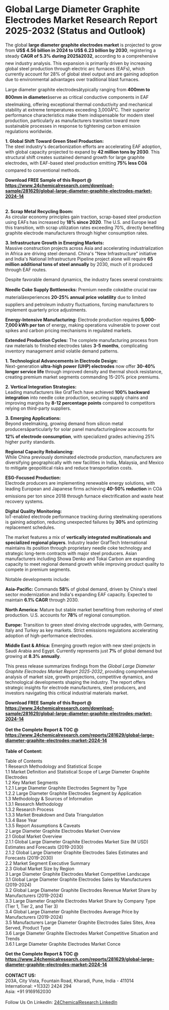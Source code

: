 <h1>Global Large Diameter Graphite Electrodes Market Research Report 2025-2032 (Status and Outlook)</h1><p>The global <strong>large diameter graphite electrodes market</strong> is projected to grow from <strong>US$ 4.56 billion in 2024 to US$ 6.23 billion by 2030</strong>, registering a steady <strong>CAGR of 5.3% during 2025â2032</strong>, according to a comprehensive new industry analysis. This expansion is primarily driven by increasing global steel production through electric arc furnaces (EAFs), which currently account for 28% of global steel output and are gaining adoption due to environmental advantages over traditional blast furnaces.</p><p>Large diameter graphite electrodesâtypically ranging from <strong>400mm to 800mm in diameter</strong>âserve as critical conductive components in EAF steelmaking, offering exceptional thermal conductivity and mechanical stability at extreme temperatures exceeding 3,000Â°C. Their superior performance characteristics make them indispensable for modern steel production, particularly as manufacturers transition toward more sustainable processes in response to tightening carbon emission regulations worldwide.</p><p><strong>1. Global Shift Toward Green Steel Production:</strong><br>
The steel industry's decarbonization efforts are accelerating EAF adoption, with global capacity projected to expand by <strong>42 million tons by 2030</strong>. This structural shift creates sustained demand growth for large graphite electrodes, with EAF-based steel production emitting <strong>75% less COâ</strong> compared to conventional methods.</p><div><b>Download FREE Sample of this Report @ 
            <a href="https://www.24chemicalresearch.com/download-sample/281629/global-large-diameter-graphite-electrodes-market-2024-14">
            https://www.24chemicalresearch.com/download-sample/281629/global-large-diameter-graphite-electrodes-market-2024-14</a></b></div><br><p><strong>2. Scrap Metal Recycling Boom:</strong><br>
As circular economy principles gain traction, scrap-based steel production using EAFs has increased by <strong>18% since 2020</strong>. The U.S. and Europe lead this transition, with scrap utilization rates exceeding 70%, directly benefiting graphite electrode manufacturers through higher consumption rates.</p><p><strong>3. Infrastructure Growth in Emerging Markets:</strong><br>
Massive construction projects across Asia and accelerating industrialization in Africa are driving steel demand. China's "New Infrastructure" initiative and India's National Infrastructure Pipeline project alone will require <strong>65 million additional tons of steel annually</strong> by 2030, much of it produced through EAF routes.</p><p>Despite favorable demand dynamics, the industry faces several constraints:</p><p><strong>Needle Coke Supply Bottlenecks:</strong> Premium needle cokeâthe crucial raw materialâexperiences <strong>20-25% annual price volatility</strong> due to limited suppliers and petroleum industry fluctuations, forcing manufacturers to implement quarterly price adjustments.</p><p><strong>Energy-Intensive Manufacturing:</strong> Electrode production requires <strong>5,000-7,000 kWh per ton</strong> of energy, making operations vulnerable to power cost spikes and carbon pricing mechanisms in regulated markets.</p><p><strong>Extended Production Cycles:</strong> The complete manufacturing process from raw materials to finished electrodes takes <strong>3-5 months</strong>, complicating inventory management amid volatile demand patterns.</p><p><strong>1. Technological Advancements in Electrode Design:</strong><br>
Next-generation <strong>ultra-high power (UHP) electrodes</strong> now offer <strong>30-40% longer service life</strong> through improved density and thermal shock resistance, creating premium market segments commanding 15-20% price premiums.</p><p><strong>2. Vertical Integration Strategies:</strong><br>
Leading manufacturers like GrafTech have achieved <strong>100% backward integration</strong> into needle coke production, securing supply chains and improving margins by <strong>8-12 percentage points</strong> compared to competitors relying on third-party suppliers.</p><p><strong>3. Emerging Applications:</strong><br>
Beyond steelmaking, growing demand from silicon metal producersâparticularly for solar panel manufacturingânow accounts for <strong>12% of electrode consumption</strong>, with specialized grades achieving 25% higher purity standards.</p><p><strong>Regional Capacity Rebalancing:</strong><br>
	While China previously dominated electrode production, manufacturers are diversifying geographically with new facilities in India, Malaysia, and Mexico to mitigate geopolitical risks and reduce transportation costs.</p><p><strong>ESG-Focused Production:</strong><br>
	Electrode producers are implementing renewable energy solutions, with leading European and Japanese firms achieving <strong>40-50% reduction</strong> in COâ emissions per ton since 2018 through furnace electrification and waste heat recovery systems.</p><p><strong>Digital Quality Monitoring:</strong><br>
	IoT-enabled electrode performance tracking during steelmaking operations is gaining adoption, reducing unexpected failures by <strong>30%</strong> and optimizing replacement schedules.</p><p>The market features a mix of <strong>vertically integrated multinationals and specialized regional players</strong>. Industry leader GrafTech International maintains its position through proprietary needle coke technology and strategic long-term contracts with major steel producers. Asian manufacturers including Showa Denko and Tokai Carbon are expanding capacity to meet regional demand growth while improving product quality to compete in premium segments.</p><p>Notable developments include:</p><p><strong>Asia-Pacific:</strong> Commands <strong>58%</strong> of global demand, driven by China's steel sector modernization and India's expanding EAF capacity. Expected to maintain <strong>6.1% CAGR</strong> through 2030.</p><p><strong>North America:</strong> Mature but stable market benefiting from reshoring of steel production. U.S. accounts for <strong>78%</strong> of regional consumption.</p><p><strong>Europe:</strong> Transition to green steel driving electrode upgrades, with Germany, Italy and Turkey as key markets. Strict emissions regulations accelerating adoption of high-performance electrodes.</p><p><strong>Middle East &amp; Africa:</strong> Emerging growth region with new steel projects in Saudi Arabia and Egypt. Currently represents just <strong>7%</strong> of global demand but growing at <strong>8.3% annually</strong>.</p><p>This press release summarizes findings from the <em>Global Large Diameter Graphite Electrodes Market Report 2025-2032</em>, providing comprehensive analysis of market size, growth projections, competitive dynamics, and technological developments shaping the industry. The report offers strategic insights for electrode manufacturers, steel producers, and investors navigating this critical industrial materials market.</p><div><b>Download FREE Sample of this Report @ 
            <a href="https://www.24chemicalresearch.com/download-sample/281629/global-large-diameter-graphite-electrodes-market-2024-14">
            https://www.24chemicalresearch.com/download-sample/281629/global-large-diameter-graphite-electrodes-market-2024-14</a></b></div><br><div><b>Get the Complete Report & TOC @ 
            <a href="https://www.24chemicalresearch.com/reports/281629/global-large-diameter-graphite-electrodes-market-2024-14">
            https://www.24chemicalresearch.com/reports/281629/global-large-diameter-graphite-electrodes-market-2024-14</a></b></div><br>
            <b>Table of Content:</b><p>Table of Contents<br />
 1 Research Methodology and Statistical Scope<br />
 1.1 Market Definition and Statistical Scope of Large Diameter Graphite Electrodes<br />
 1.2 Key Market Segments<br />
 1.2.1 Large Diameter Graphite Electrodes Segment by Type<br />
 1.2.2 Large Diameter Graphite Electrodes Segment by Application<br />
 1.3 Methodology & Sources of Information<br />
 1.3.1 Research Methodology<br />
 1.3.2 Research Process<br />
 1.3.3 Market Breakdown and Data Triangulation<br />
 1.3.4 Base Year<br />
 1.3.5 Report Assumptions & Caveats<br />
 2 Large Diameter Graphite Electrodes Market Overview<br />
 2.1 Global Market Overview<br />
 2.1.1 Global Large Diameter Graphite Electrodes Market Size (M USD) Estimates and Forecasts (2019-2030)<br />
 2.1.2 Global Large Diameter Graphite Electrodes Sales Estimates and Forecasts (2019-2030)<br />
 2.2 Market Segment Executive Summary<br />
 2.3 Global Market Size by Region<br />
 3 Large Diameter Graphite Electrodes Market Competitive Landscape<br />
 3.1 Global Large Diameter Graphite Electrodes Sales by Manufacturers (2019-2024)<br />
 3.2 Global Large Diameter Graphite Electrodes Revenue Market Share by Manufacturers (2019-2024)<br />
 3.3 Large Diameter Graphite Electrodes Market Share by Company Type (Tier 1, Tier 2, and Tier 3)<br />
 3.4 Global Large Diameter Graphite Electrodes Average Price by Manufacturers (2019-2024)<br />
 3.5 Manufacturers Large Diameter Graphite Electrodes Sales Sites, Area Served, Product Type<br />
 3.6 Large Diameter Graphite Electrodes Market Competitive Situation and Trends<br />
 3.6.1 Large Diameter Graphite Electrodes Market Conce</p><div><b>Get the Complete Report & TOC @ 
            <a href="https://www.24chemicalresearch.com/reports/281629/global-large-diameter-graphite-electrodes-market-2024-14">
            https://www.24chemicalresearch.com/reports/281629/global-large-diameter-graphite-electrodes-market-2024-14</a></b></div><br><b>CONTACT US:</b><br>
            203A, City Vista, Fountain Road, Kharadi, Pune, India - 411014<br>
            International: +1(332) 2424 294<br>
            Asia: +91 9169162030 <br><br>
            Follow Us On LinkedIn: <a href="https://www.linkedin.com/company/24chemicalresearch/">24ChemicalResearch LinkedIn</a>